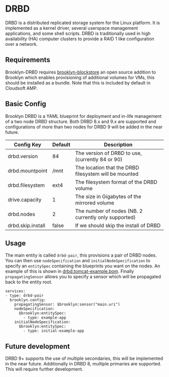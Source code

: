 # DRBD

DRBD is a distributed replicated storage system for the Linux platform. It is implemented as a kernel driver, 
several userspace management applications, and some shell scripts. DRBD is traditionally used in high 
availability (HA) computer clusters to provide a RAID 1 like configuration over a network. 

## Requirements

Brooklyn-DRBD requires [brooklyn-blockstore](https://github.com/cloudsoft/brooklyn-blockstore) an open source 
addition to Brooklyn which enables provisioning of additional volumes for VMs, this should be installed as a bundle.
Note that this is included by default in Cloudsoft AMP.

## Basic Config

Brooklyn DRBD is a YAML blueprint for deployment and in-life management of a two node DRBD structure. Both
DRBD 8.x and 9.x are supported and configurations of more than two nodes for DRBD 9 will be added in the near 
future. 

| Config Key                    | Default         | Description                                           |
|-------------------------------|-----------------|-------------------------------------------------------|
| drbd.version                  | 84              | The version of DRBD to use, (currently 84 or 90)      |
| drbd.mountpoint               | /mnt            | The location that the DRBD filesystem will be mounted |
| drbd.filesystem               | ext4            | The filesystem format of the DRBD volume              |
| drive.capacity                | 1               | The size in Gigabytes of the mirrored volume          |
| drbd.nodes                    | 2               | The number of nodes (NB. 2 currently only supported)  |
| drbd.skip.install             | false           | If we should skip the install of DRBD                 |

## Usage

The main entity is called `drbd-pair`, this provisions a pair of DRBD nodes. You can then use `nodeSpecification`
and `initialNodeSpecification` to specify an `entitySpec` containing the blueprints you want on the nodes. An
example of this is shown in [drbd.tomcat-example.bom](drbd.tomcat-example.bom). Finally `propagatingSensor` allows
you to specify a sensor which will be propagated back to the entity root.

```
services:
- type: drbd-pair
  brooklyn.config:
    propagatingSensor: $brooklyn:sensor("main.uri")
    nodeSpecification: 
      $brooklyn:entitySpec:
        - type: example-app
    initialNodeSpecification:
      $brooklyn:entitySpec:
        - type: initial-example-app
```

## Future development

DRBD 9+ supports the use of multiple secondaries, this will be implemented in the near future. Additionally in
DRBD 8, multiple primaries are supported. This will require further development.